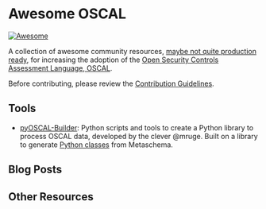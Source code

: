 # Awesome OSCAL
[![Awesome](https://cdn.rawgit.com/sindresorhus/awesome/d7305f38d29fed78fa85652e3a63e154dd8e8829/media/badge.svg)](https://github.com/sindresorhus/awesome)

A collection of awesome community resources, [maybe not quite production ready](https://gitter.im/usnistgov-OSCAL/Lobby?at=6075cc8f2e5574669b34555d), for increasing the adoption of the [Open Security Controls Assessment Language, OSCAL](https://pages.nist.gov/OSCAL).

Before contributing, please review the [Contribution Guidelines](https://github.com/oscal-club/awesome-oscal/blob/master/CONTRIBUTING.md).

## Tools

- [pyOSCAL-Builder](https://gitlab.com/shrgroup/oss/python/pyoscal-builder): Python scripts and tools to create a Python library to process OSCAL data, developed by the clever @mruge. Built on a library to generate [Python classes](https://gitlab.com/shrgroup/oss/python/pyoscal) from Metaschema.

## Blog Posts

## Other Resources
